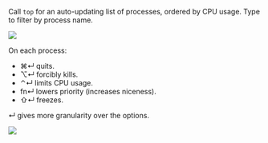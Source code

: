Call `top` for an auto-updating list of processes, ordered by CPU usage. Type to filter by process name.

![](https://i.imgur.com/QFd5ibj.png)

On each process:
+ ⌘↵ quits.
+ ⌥↵ forcibly kills.
+ ⌃↵ limits CPU usage.
+ fn↵ lowers priority (increases niceness).
+ ⇧↵ freezes.

↵ gives more granularity over the options.

![](https://i.imgur.com/smw1ihH.png)
